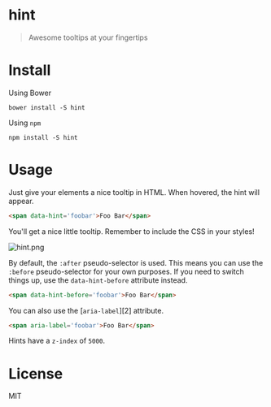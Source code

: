 # hint

> Awesome tooltips at your fingertips

# Install

Using Bower

```shell
bower install -S hint
```

Using `npm`

```shell
npm install -S hint
```

# Usage

Just give your elements a nice tooltip in HTML. When hovered, the hint will appear.

```html
<span data-hint='foobar'>Foo Bar</span>
```

You'll get a nice little tooltip. Remember to include the CSS in your styles!

![hint.png][1]

By default, the `:after` pseudo-selector is used. This means you can use the `:before` pseudo-selector for your own purposes. If you need to switch things up, use the `data-hint-before` attribute instead.

```html
<span data-hint-before='foobar'>Foo Bar</span>
```

You can also use the [`aria-label`][2] attribute.

```html
<span aria-label='foobar'>Foo Bar</span>
```

Hints have a `z-index` of `5000`.

# License

MIT

  [1]: http://i.imgur.com/EFP5j4E.png
